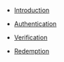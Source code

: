 <!-- docs/_sidebar.md -->

- [Introduction](/)

- [Authentication](auth.md)

- [Verification](verification.md)

- [Redemption](redemption.md)